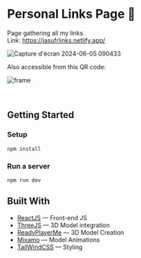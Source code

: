 # Personal Links Page 🔗

Page gathering all my links. <br>
Link: https://jasufrlinks.netlify.app/

![Capture d'écran 2024-06-05 090433](https://github.com/Jasufr/personal-links-page/assets/125636129/114b87d0-d2e7-4fc0-b9d0-19d478aa88aa)

Also accessible from this QR code:

![frame](https://github.com/Jasufr/personal-links-page/assets/125636129/07685bb6-eefb-4154-ab78-18c08e131041)

<br>

## Getting Started
### Setup
```
npm install
```

### Run a server
```
npm run dev
```

## Built With
- [ReactJS]() — Front-end JS
- [ThreeJS]() — 3D Model integration
- [ReadyPlayerMe](https://readyplayer.me/fr/hub) — 3D Model Creation
- [Mixamo](https://www.mixamo.com/#/) — Model Animations
- [TailWindCSS](https://tailwindcss.com/) — Styling

